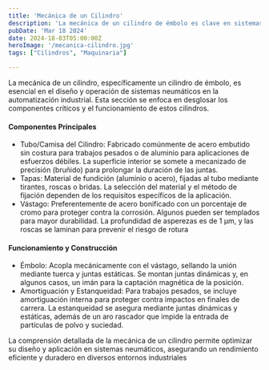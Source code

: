 ```yaml
---
title: 'Mecánica de un Cilindro'
description: 'La mecánica de un cilindro de émbolo es clave en sistemas neumáticos industriales, incluyendo componentes como tubo, tapas, y vástago, más detalles sobre funcionamiento y construcción para optimizar rendimiento'
pubDate: 'Mar 18 2024'
date: 2024-18-03T05:00:00Z
heroImage: '/mecanica-cilindro.jpg'
tags: ["Cilindros", "Maquinaria"]

---
```

La mecánica de un cilindro, específicamente un cilindro de émbolo, es esencial en el diseño y operación de sistemas neumáticos en la automatización industrial. Esta sección se enfoca en desglosar los componentes críticos y el funcionamiento de estos cilindros.

#### Componentes Principales

- Tubo/Camisa del Cilindro: Fabricado comúnmente de acero embutido sin costura para trabajos pesados o de aluminio para aplicaciones de esfuerzos débiles. La superficie interior se somete a mecanizado de precisión (bruñido) para prolongar la duración de las juntas.
- Tapas: Material de fundición (aluminio o acero), fijadas al tubo mediante tirantes, roscas o bridas. La selección del material y el método de fijación dependen de los requisitos específicos de la aplicación​​.
- Vástago: Preferentemente de acero bonificado con un porcentaje de cromo para proteger contra la corrosión. Algunos pueden ser templados para mayor durabilidad. La profundidad de asperezas es de 1 μm, y las roscas se laminan para prevenir el riesgo de rotura

#### Funcionamiento y Construcción

- Émbolo: Acopla mecánicamente con el vástago, sellando la unión mediante tuerca y juntas estáticas. Se montan juntas dinámicas y, en algunos casos, un imán para la captación magnética de la posición​​.
- Amortiguación y Estanqueidad: Para trabajos pesados, se incluye amortiguación interna para proteger contra impactos en finales de carrera. La estanqueidad se asegura mediante juntas dinámicas y estáticas, además de un aro rascador que impide la entrada de partículas de polvo y suciedad​​.

La comprensión detallada de la mecánica de un cilindro permite optimizar su diseño y aplicación en sistemas neumáticos, asegurando un rendimiento eficiente y duradero en diversos entornos industriales